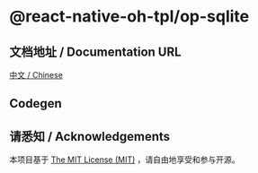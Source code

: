 # @react-native-oh-tpl/op-sqlite

## 文档地址 / Documentation URL 

[中文 / Chinese](https://gitee.com/react-native-oh-library/usage-docs/blob/master/zh-cn/@OP-Engineering-op-sqlite.md)

## Codegen

## 请悉知 / Acknowledgements

本项目基于 [The MIT License (MIT)](https://github.com/react-native-oh-library/op-sqlite/blob/sig/LICENSE) ，请自由地享受和参与开源。